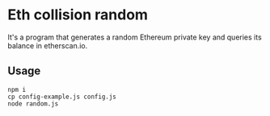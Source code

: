 # Eth collision random

It's a program that generates a random Ethereum private key and queries its balance in etherscan.io.

## Usage

```
npm i
cp config-example.js config.js
node random.js
```

